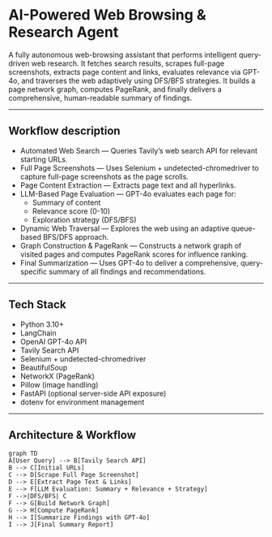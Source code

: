 # AI-Powered Web Browsing & Research Agent

A fully autonomous web-browsing assistant that performs intelligent query-driven web research. It fetches search results, scrapes full-page screenshots, extracts page content and links, evaluates relevance via GPT-4o, and traverses the web adaptively using DFS/BFS strategies. It builds a page network graph, computes PageRank, and finally delivers a comprehensive, human-readable summary of findings.

---

## Workflow description

- Automated Web Search — Queries Tavily’s web search API for relevant starting URLs.
- Full Page Screenshots — Uses Selenium + undetected-chromedriver to capture full-page screenshots as the page scrolls.
- Page Content Extraction — Extracts page text and all hyperlinks.
- LLM-Based Page Evaluation — GPT-4o evaluates each page for:
  - Summary of content  
  - Relevance score (0-10)  
  - Exploration strategy (DFS/BFS)
- Dynamic Web Traversal — Explores the web using an adaptive queue-based BFS/DFS approach.
- Graph Construction & PageRank — Constructs a network graph of visited pages and computes PageRank scores for influence ranking.
- Final Summarization — Uses GPT-4o to deliver a comprehensive, query-specific summary of all findings and recommendations.

---

## Tech Stack

- Python 3.10+
- LangChain
- OpenAI GPT-4o API
- Tavily Search API
- Selenium + undetected-chromedriver
- BeautifulSoup
- NetworkX (PageRank)
- Pillow (image handling)
- FastAPI (optional server-side API exposure)
- dotenv for environment management

---

## Architecture & Workflow

```mermaid
graph TD
A[User Query] --> B[Tavily Search API]
B --> C[Initial URLs]
C --> D[Scrape Full Page Screenshot]
D --> E[Extract Page Text & Links]
E --> F[LLM Evaluation: Summary + Relevance + Strategy]
F -->|DFS/BFS| C
F --> G[Build Network Graph]
G --> H[Compute PageRank]
H --> I[Summarize Findings with GPT-4o]
I --> J[Final Summary Report]
